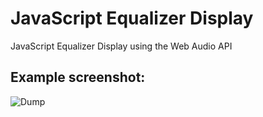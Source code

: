 # JavaScript Equalizer Display

JavaScript Equalizer Display using the Web Audio API


## Example screenshot:

![Dump](https://github.com/orangeable/javascript-equalizer/blob/master/example.gif?raw=true)
